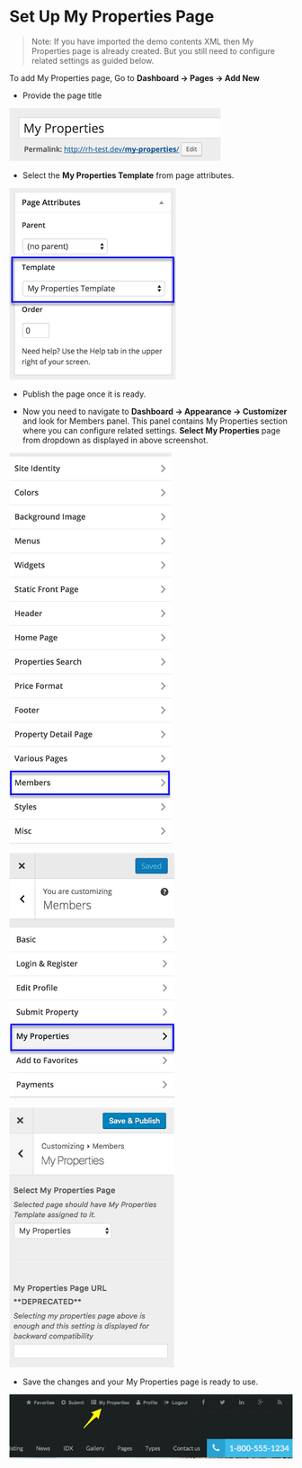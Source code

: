 # Set Up My Properties Page

> Note: If you have imported the demo contents XML then My Properties page is already created. But you still need to configure related settings as guided below.

To add My Properties page, Go to **Dashboard → Pages → Add New**

- Provide the page title
 
![Real Homes Documentation](images/member-pages/my-properties-title.png)

- Select the **My Properties Template** from page attributes. 

![Real Homes Documentation](images/member-pages/my-properties-template.png)

- Publish the page once it is ready.

- Now you need to navigate to **Dashboard → Appearance → Customizer** and look for Members panel. This panel contains My Properties section where you can configure related settings. **Select My Properties** page from dropdown as displayed in above screenshot.

![Real Homes Documentation](images/member-pages/members-customizer.png)

![Real Homes Documentation](images/member-pages/my-properties-panel.png)

![Real Homes Documentation](images/member-pages/my-properties-customizer-settings.png)

- Save the changes and your My Properties page is ready to use. 

![Real Homes Documentation](images/member-pages/my-properties-front-end.png)
